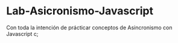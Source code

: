 # Lab-Asicronismo-Javascript
Con toda la intención de prácticar conceptos de Asincronismo con Javascript c;
